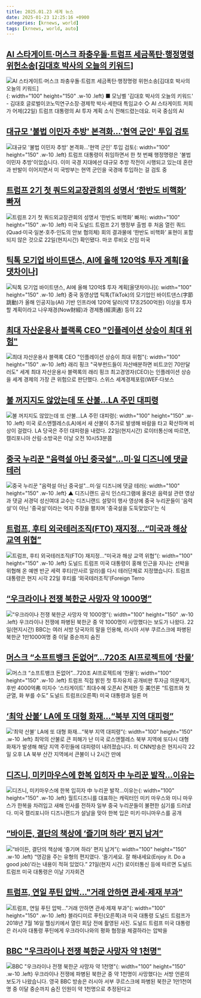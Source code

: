 ```yaml
---
title: 2025.01.23 세계 뉴스
date: 2025-01-23 12:25:16 +0900
categories: [krnews, world]
tags: [krnews, world, auto]
---
```

## [AI 스타게이트·머스크 좌충우돌·트럼프 세금폭탄·행정명령 위헌소송[김대호 박사의 오늘의 키워드]](https://n.news.naver.com/mnews/article/374/0000422175)

![AI 스타게이트·머스크 좌충우돌·트럼프 세금폭탄·행정명령 위헌소송[김대호 박사의 오늘의 키워드]](https://mimgnews.pstatic.net/image/origin/374/2025/01/23/422175.jpg?type=nf220_150){: width="100" height="150" .w-10 .left}
■ 모닝벨 '김대호 박사의 오늘의 키워드' - 김대호 글로벌이코노믹연구소장·경제학 박사·세한대 특임교수 ◇ AI 스타게이트 저희가 어제(22일) 트럼프 대통령의 AI 투자 계획 소식 전해드렸는데요. 미국 중심의 AI

## [대규모 '불법 이민자 추방' 본격화…'현역 군인' 투입 검토](https://n.news.naver.com/mnews/article/437/0000427705)

![대규모 '불법 이민자 추방' 본격화…'현역 군인' 투입 검토](https://mimgnews.pstatic.net/image/origin/437/2025/01/23/427705.jpg?type=nf220_150){: width="100" height="150" .w-10 .left}
트럼프 대통령이 취임하면서 한 첫 번째 행정명령은 '불법 이민자 추방'이었습니다. 이미 국경 지대에선 대규모 추방 작전이 시행되고 있는데 혼란과 반발이 이어지면서 미 국방부는 현역 군인을 국경에 투입하는 걸 검토 중

## [트럼프 2기 첫 쿼드외교장관회의 성명서 ‘한반도 비핵화’ 빠져](https://n.news.naver.com/mnews/article/025/0003416730)

![트럼프 2기 첫 쿼드외교장관회의 성명서 ‘한반도 비핵화’ 빠져](https://mimgnews.pstatic.net/image/origin/025/2025/01/23/3416730.jpg?type=nf220_150){: width="100" height="150" .w-10 .left}
미국 도널드 트럼프 2기 행정부 출범 후 처음 열린 쿼드(Quad·미국·일본·호주·인도의 안보 협의체) 회의 결과물에 ‘한반도 비핵화’ 표현이 포함되지 않은 것으로 22일(현지시간) 확인됐다. 마코 루비오 신임 미국

## [틱톡 모기업 바이트댄스, AI에 올해 120억$ 투자 계획[올댓차이나]](https://n.news.naver.com/mnews/article/003/0013031106)

![틱톡 모기업 바이트댄스, AI에 올해 120억$ 투자 계획[올댓차이나]](https://mimgnews.pstatic.net/image/origin/003/2025/01/22/13031106.jpg?type=nf220_150){: width="100" height="150" .w-10 .left}
중국 동영상앱 틱톡(TikTok)의 모기업인 바이트댄스(字節跳動)가 올해 인공지능(AI) 기반 인프라에 120억 달러(약 17조2500억원) 이상을 투자할 계획이라고 나우재경(Now財經)과 경제통(經濟通) 등이 22

## [최대 자산운용사 블랙록 CEO "인플레이션 상승이 최대 위험"](https://n.news.naver.com/mnews/article/001/0015176470)

![최대 자산운용사 블랙록 CEO "인플레이션 상승이 최대 위험"](https://mimgnews.pstatic.net/image/origin/001/2025/01/23/15176470.jpg?type=nf220_150){: width="100" height="150" .w-10 .left}
래리 핑크 "국부펀드들이 자산배분하면 비트코인 70만달러도" 세계 최대 자산운용사 블랙록의 래리 핑크 최고경영자(CEO)는 인플레이션 상승을 세계 경제의 가장 큰 위험으로 판단했다. 스위스 세계경제포럼(WEF·다보스

## [불 꺼지지도 않았는데 또 산불…LA 주민 대피령](https://n.news.naver.com/mnews/article/032/0003347317)

![불 꺼지지도 않았는데 또 산불…LA 주민 대피령](https://mimgnews.pstatic.net/image/origin/032/2025/01/23/3347317.jpg?type=nf220_150){: width="100" height="150" .w-10 .left}
미국 로스앤젤레스(LA)에서 새 산불이 추가로 발생해 바람을 타고 확산하며 비상이 걸렸다. LA 당국은 주민 대피령을 내렸다. 22일(현지시간) 로이터통신에 따르면, 캘리포니아 산림·소방국은 이날 오전 10시53분쯤

## [중국 누리꾼 "음력설 아닌 중국설"…미·일 디즈니에 댓글 테러](https://n.news.naver.com/mnews/article/055/0001226108)

![중국 누리꾼 "음력설 아닌 중국설"…미·일 디즈니에 댓글 테러](https://mimgnews.pstatic.net/image/origin/055/2025/01/23/1226108.jpg?type=nf220_150){: width="100" height="150" .w-10 .left}
▲ 디즈니랜드 공식 인스타그램에 올라온 음력설 관련 영상과 댓글 서경덕 성신여대 교수는 디즈니랜드 설맞이 행사 영상에 중국 누리꾼들이 '음력설'이 아닌 '중국설'이라는 억지 주장을 펼치며 '중국설을 도둑맞았다'는 식

## [트럼프, 후티 외국테러조직(FTO) 재지정…“미국과 해상 교역 위협”](https://n.news.naver.com/mnews/article/056/0011880276)

![트럼프, 후티 외국테러조직(FTO) 재지정…“미국과 해상 교역 위협”](https://mimgnews.pstatic.net/image/origin/056/2025/01/23/11880276.jpg?type=nf220_150){: width="100" height="150" .w-10 .left}
도널드 트럼프 미국 대통령이 홍해 인근을 지나는 선박을 위협해 온 예멘 반군 세력 후티(안사르 알라)를 다시 테러단체로 지정했습니다. 트럼프 대통령은 현지 시각 22일 후티를 ‘외국테러조직’(Foreign Terro

## [“우크라이나 전쟁 북한군 사망자 약 1000명”](https://n.news.naver.com/mnews/article/032/0003347269)

![“우크라이나 전쟁 북한군 사망자 약 1000명”](https://mimgnews.pstatic.net/image/origin/032/2025/01/23/3347269.jpg?type=nf220_150){: width="100" height="150" .w-10 .left}
우크라이나 전쟁에 파병된 북한군 중 약 1000명이 사망했다는 보도가 나왔다. 22일(현지시간) BBC는 여러 서방 당국자의 말을 인용해, 러시아 서부 쿠르스크에 파병된 북한군 1만1000여명 중 이달 중순까지 숨진

## [머스크 “소프트뱅크 돈없어”…720조 AI프로젝트에 ‘찬물’](https://n.news.naver.com/mnews/article/016/0002420075)

![머스크 “소프트뱅크 돈없어”…720조 AI프로젝트에 ‘찬물’](https://mimgnews.pstatic.net/image/origin/016/2025/01/23/2420075.jpg?type=nf220_150){: width="100" height="150" .w-10 .left}
트럼프 직접 밝힌 첫 투자유치 공개비판 투자금 의문제기, 후반 4000억弗 미지수 ‘스타게이트’ 최대수혜 오픈AI 견제한 듯 美언론 “트럼프와 첫 균열, 화 부를 수도” 도널드 트럼프(오른쪽) 미국 대통령과 일론 머

## [‘최악 산불’ LA에 또 대형 화재…“북부 지역 대피령”](https://n.news.naver.com/mnews/article/056/0011880268)

![‘최악 산불’ LA에 또 대형 화재…“북부 지역 대피령”](https://mimgnews.pstatic.net/image/origin/056/2025/01/23/11880268.jpg?type=nf220_150){: width="100" height="150" .w-10 .left}
최악의 산불로 큰 피해가 난 미국 로스앤젤레스 북부 지역에 또다시 대형 화재가 발생해 해당 지역 주민들에 대피령이 내려졌습니다. 미 CNN방송은 현지시각 22일 오후 LA 북부 산간 지역에서 큰불이 나 2시간 만에

## [디즈니, 미키마우스에 한복 입히자 中 누리꾼 발작...이유는](https://n.news.naver.com/mnews/article/018/0005930352)

![디즈니, 미키마우스에 한복 입히자 中 누리꾼 발작...이유는](https://mimgnews.pstatic.net/image/origin/018/2025/01/23/5930352.jpg?type=nf220_150){: width="100" height="150" .w-10 .left}
월트디즈니를 대표하는 캐릭터인 미키 마우스와 미니 마우스가 한복을 차려입고 새해 인사를 전하자 일부 중국 누리꾼들이 불편한 심기를 드러냈다. 미국 캘리포니아 디즈니랜드가 설날을 맞아 한복 입은 미키·미니마우스를 공개

## [“바이든, 결단의 책상에 ‘즐기며 하라’ 편지 남겨”](https://n.news.naver.com/mnews/article/020/0003611664)

![“바이든, 결단의 책상에 ‘즐기며 하라’ 편지 남겨”](https://mimgnews.pstatic.net/image/origin/020/2025/01/23/3611664.jpg?type=nf220_150){: width="100" height="150" .w-10 .left}
“영감을 주는 유형의 편지였다. ‘즐기세요. 잘 해내세요(Enjoy it. Do a good job)’라는 내용이 적혀 있었다.” 21일(현지 시간) 로이터통신 등에 따르면 도널드 트럼프 미국 대통령은 이날 기자회견

## [트럼프, 연일 푸틴 압박…"거래 안하면 관세·제재 부과"](https://n.news.naver.com/mnews/article/018/0005930594)

![트럼프, 연일 푸틴 압박…"거래 안하면 관세·제재 부과"](https://mimgnews.pstatic.net/image/origin/018/2025/01/23/5930594.jpg?type=nf220_150){: width="100" height="150" .w-10 .left}
블라디미르 푸틴(오른쪽)과 미국 대통령 도널드 트럼프가 2018년 7월 16일 헬싱키에서 열린 회담 전에 촬영된 사진. 도널드 트럼프 미국 대통령은 러시아 대통령 푸틴에게 우크라이나와의 평화 협정을 체결하라는 압박을

## [BBC "우크라이나 전쟁 북한군 사망자 약 1천명"](https://n.news.naver.com/mnews/article/214/0001401794)

![BBC "우크라이나 전쟁 북한군 사망자 약 1천명"](https://mimgnews.pstatic.net/image/origin/214/2025/01/23/1401794.jpg?type=nf220_150){: width="100" height="150" .w-10 .left}
우크라이나 전쟁에 파병된 북한군 중 약 1천명이 사망했다는 서방 언론의 보도가 나왔습니다. 영국 BBC 방송은 러시아 서부 쿠르스크에 파병된 북한군 1만1천여명 중 이달 중순까지 숨진 인원이 약 1천명으로 추정된다고

